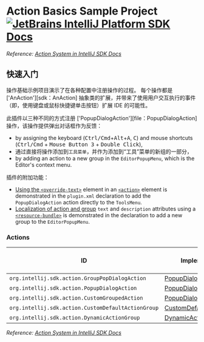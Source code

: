 # Action Basics Sample Project [![JetBrains IntelliJ Platform SDK Docs](https://jb.gg/badges/docs.svg)][docs]
*Reference: [Action System in IntelliJ SDK Docs][docs:actions]*

## 快速入门

操作基础示例项目演示了在各种配置中注册操作的过程。
每个操作都是 ['AnAction'][sdk：AnAction] 抽象类的扩展，并带来了使用用户交互执行的事件（即，使用键盘或鼠标快捷键单击按钮）扩展 IDE 的可能性。

此插件以三种不同的方式注册 ['PopupDialogAction'][file：PopupDialogAction] 操作，该操作提供弹出对话框作为反馈：
- by assigning the keyboard (<kbd>Ctrl/Cmd</kbd>+<kbd>Alt</kbd>+<kbd>A</kbd>, <kbd>C</kbd>) and mouse shortcuts (<kbd>Ctrl/Cmd</kbd> + <kbd>Mouse Button 3</kbd> + <kbd>Double Click</kbd>),
- 通过直接将操作添加到`工具菜单`，并作为添加到“工具”菜单的新组的一部分，
- by adding an action to a new group in the `EditorPopupMenu`, which is the Editor's context menu.

插件的附加功能：
- [Using the `<override-text>`][docs:action-override] element in an [`<action>`][docs:plugin-configuration-file:actions:action] element is demonstrated in the `plugin.xml` declaration to add the `PopupDialogAction` action directly to the `ToolsMenu`.
- [Localization of action and group][docs:action-locale] `text` and `description` attributes using a [`<resource-bundle>`][docs:plugin-configuration-file:resource-bundle] is demonstrated in the declaration to add a new group to the `EditorPopupMenu`.

### Actions

| ID                                                 | Implementation                                            | Base Action Class |
|----------------------------------------------------|-----------------------------------------------------------|-------------------|
| `org.intellij.sdk.action.GroupPopDialogAction`     | [PopupDialogAction][file:PopupDialogAction]               | `AnAction`        |
| `org.intellij.sdk.action.PopupDialogAction`        | [PopupDialogAction][file:PopupDialogAction]               | `AnAction`        |
| `org.intellij.sdk.action.CustomGroupedAction`      | [PopupDialogAction][file:PopupDialogAction]               | `AnAction`        |
| `org.intellij.sdk.action.CustomDefaultActionGroup` | [CustomDefaultActionGroup][file:CustomDefaultActionGroup] | `ActionGroup`     |
| `org.intellij.sdk.action.DynamicActionGroup`       | [DynamicActionGroup][file:DynamicActionGroup]             | `ActionGroup`     |

*Reference: [Action System in IntelliJ SDK Docs][docs:actions]*


[docs]: https://plugins.jetbrains.com/docs/intellij/
[docs:actions]: https://plugins.jetbrains.com/docs/intellij/basic-action-system.html
[docs:action-override]: https://plugins.jetbrains.com/docs/intellij/basic-action-system.html#setting-the-override-text-element
[docs:action-locale]: https://plugins.jetbrains.com/docs/intellij/basic-action-system.html#localizing-actions-and-groups
[docs:plugin-configuration-file:actions:action]: https://plugins.jetbrains.com/docs/intellij/plugin-configuration-file.html#idea-plugin__actions__action
[docs:plugin-configuration-file:resource-bundle]: https://plugins.jetbrains.com/docs/intellij/plugin-configuration-file.html#idea-plugin__resource-bundle

[file:PopupDialogAction]: ./src/main/java/org/intellij/sdk/action/PopupDialogAction.java
[file:CustomDefaultActionGroup]: ./src/main/java/org/intellij/sdk/action/CustomDefaultActionGroup.java
[file:DynamicActionGroup]: ./src/main/java/org/intellij/sdk/action/DynamicActionGroup.java
